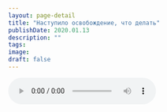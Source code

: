 ```yaml
---
layout: page-detail
title: "Наступило освобождение, что делать"
publishDate: 2020.01.13
description: ""
tags:
image:
draft: false
---
```


<audio title="2020.01.13 - Наступило освобождение, что делать.mp3" src="/upload/iblock/196/196e0c71b39150334fcd8f605fc4056d.mp3" controls=""></audio>

  

